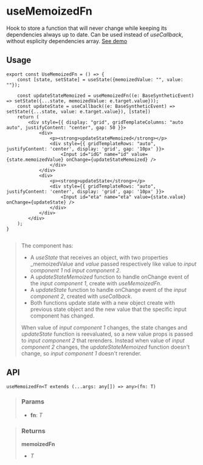 # useMemoizedFn
Hook to store a function that will never change while keeping its dependencies always up to date. Can be used instead of _useCallback_, without esplicity dependencies array. [See demo](https://ndriadev.github.io/react-tools/#/hooks/performance/useMemoizedFn)

## Usage

```tsx
export const UseMemoizedFn = () => {
	const [state, setState] = useState({memoizedValue: "", value: ""});

	const updateStateMemoized = useMemoizedFn((e: BaseSyntheticEvent) => setState({...state, memoizedValue: e.target.value}));
	const updateState = useCallback((e: BaseSyntheticEvent) => setState({...state, value: e.target.value}), [state])
	return (
		<div style={{ display: "grid", gridTemplateColumns: "auto auto", justifyContent: "center", gap: 50 }}>
			<div>
				<p><strong>updateStateMemoized</strong></p>
				<div style={{ gridTemplateRows: "auto", justifyContent: 'center', display: 'grid', gap: '10px' }}>
					<Input id="idG" name="id" value={state.memoizedValue} onChange={updateStateMemoized} />
				</div>
			</div>
			<div>
				<p><strong>updateState</strong></p>
				<div style={{ gridTemplateRows: "auto", justifyContent: 'center', display: 'grid', gap: '10px' }}>
					<Input id="eta" name="eta" value={state.value} onChange={updateState} />
				</div>
			</div>
		</div>
	);
}


```

> The component has:
> - A _useState_ that receives an object, with two properties _memoizedValue and _value_ passed respectively like value to _input component 1_ nd _input component 2_.
> - A _updateStateMemoized_ function to handle onChange event of the _input component 1_, create with _useMemoizedFn_.
> - A _updateState_ function to handle onChange event of the _input component 2_, created with _useCallback_.
> - Both functions update state with a new object create with previous state object and the new value that the specific input component has changed.
> 
> When value of _input component 1_ changes, the state changes and _updateState_ function is reevaluated, so a new value props is passed to _input component 2_ that rerenders.
> Instead when value of _input component 2_ changes, the _updateStateMemoized_ function doesn't change, so _input component 1_ doesn't rerender.


## API

```tsx
useMemoizedFn<T extends (...args: any[]) => any>(fn: T)
```

> ### Params
>
> - __fn__: _T_
>


> ### Returns
>
> __memoizedFn__
> - _T_  
>